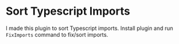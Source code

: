 # Sort Typescript Imports

I made this plugin to sort Typescript imports. Install plugin and run `FixImports` command to fix/sort imports.
